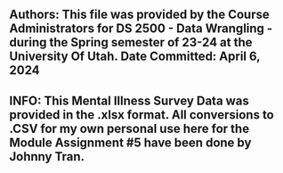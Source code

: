 Authors:  This file was provided by the Course Administrators for DS 2500 - Data Wrangling - during the Spring semester of 23-24 at the University Of Utah.
Date Committed:  April 6, 2024
--------------------------------
INFO:  This Mental Illness Survey Data was provided in the .xlsx format. All conversions to .CSV for my own personal use here for the Module Assignment #5 have
       been done by Johnny Tran.
--------------------------------
